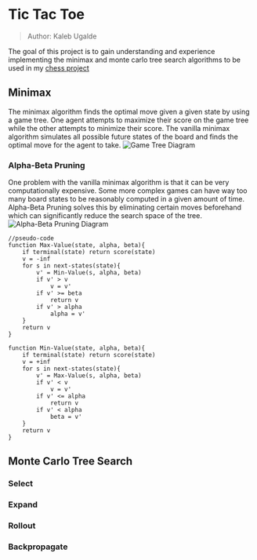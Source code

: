 # Tic Tac Toe

> Author: Kaleb Ugalde

The goal of this project is to gain understanding and experience implementing the minimax and monte carlo tree search algorithms to be used in my [chess project](https://github.com/Dael-the-Mailman/chess-project)

## Minimax

The minimax algorithm finds the optimal move given a given state by using a game tree. One agent attempts to maximize their score on the game tree while the other attempts to minimize their score. The vanilla minimax algorithm simulates all possible future states of the board and finds the optimal move for the agent to take.
![Game Tree Diagram](http://cdncontribute.geeksforgeeks.org/wp-content/uploads/GeeksForGeeks-Alpha-Beta-Pruning-4.png)

### Alpha-Beta Pruning
One problem with the vanilla minimax algorithm is that it can be very computationally expensive. Some more complex games can have way too many board states to be reasonably computed in a given amount of time. Alpha-Beta Pruning solves this by eliminating certain moves beforehand which can significantly reduce the search space of the tree.
![Alpha-Beta Pruning Diagram](https://i.ytimg.com/vi/xBXHtz4Gbdo/maxresdefault.jpg)
```
//pseudo-code
function Max-Value(state, alpha, beta){
    if terminal(state) return score(state)
    v = -inf
    for s in next-states(state){
        v' = Min-Value(s, alpha, beta)
        if v' > v
            v = v'
        if v' >= beta
            return v
        if v' > alpha
            alpha = v'
    }
    return v
}

function Min-Value(state, alpha, beta){
    if terminal(state) return score(state)
    v = +inf
    for s in next-states(state){
        v' = Max-Value(s, alpha, beta)
        if v' < v
            v = v'
        if v' <= alpha
            return v
        if v' < alpha
            beta = v'
    }
    return v
}
```

## Monte Carlo Tree Search

### Select

### Expand

### Rollout

### Backpropagate
